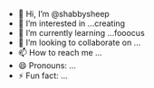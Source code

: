 - 👋 Hi, I’m @shabbysheep
- 👀 I’m interested in ...creating
- 🌱 I’m currently learning ...fooocus
- 💞️ I’m looking to collaborate on ...
- 📫 How to reach me ...
- 😄 Pronouns: ...
- ⚡ Fun fact: ...

<!---
shabbysheep/shabbysheep is a ✨ special ✨ repository because its `README.md` (this file) appears on your GitHub profile.
You can click the Preview link to take a look at your changes.
--->
